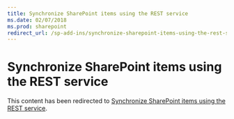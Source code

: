 ```yaml
---
title: Synchronize SharePoint items using the REST service
ms.date: 02/07/2018
ms.prod: sharepoint
redirect_url: /sp-add-ins/synchronize-sharepoint-items-using-the-rest-service
---
```



# Synchronize SharePoint items using the REST service

This content has been redirected to [Synchronize SharePoint items using the REST service](sp-add-ins/synchronize-sharepoint-items-using-the-rest-service.md).